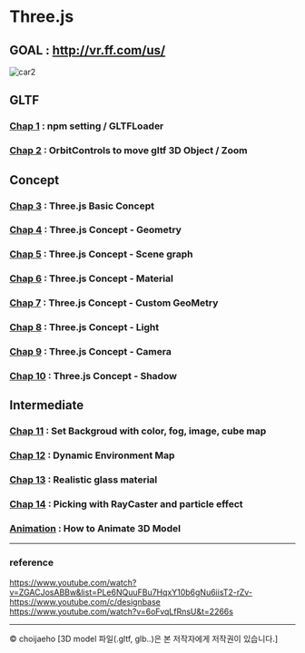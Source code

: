 # Three.js
## GOAL : http://vr.ff.com/us/
![car2](https://user-images.githubusercontent.com/55049159/178149942-987039de-0ba7-4457-be96-e5ef5fadf0ed.gif)


## GLTF
### <a href="https://github.com/jaero0725/ThreeJsStudy/tree/main/chap01" >Chap 1</a>  : npm setting / GLTFLoader
### <a href="https://github.com/jaero0725/ThreeJsStudy/tree/main/chap02" >Chap 2</a>  : OrbitControls to move gltf 3D Object / Zoom
## Concept
### <a href="https://github.com/jaero0725/ThreeJsStudy/tree/main/chap03" >Chap 3</a>  : Three.js Basic Concept 
### <a href="https://github.com/jaero0725/ThreeJsStudy/tree/main/chap04" >Chap 4</a>  : Three.js Concept - Geometry
### <a href="https://github.com/jaero0725/ThreeJsStudy/tree/main/chap05" >Chap 5</a>  : Three.js Concept - Scene graph 
### <a href="https://github.com/jaero0725/ThreeJsStudy/tree/main/chap06" >Chap 6</a>  : Three.js Concept - Material
### <a href="https://github.com/jaero0725/ThreeJsStudy/tree/main/chap07" >Chap 7</a>  : Three.js Concept - Custom GeoMetry
### <a href="https://github.com/jaero0725/ThreeJsStudy/tree/main/chap08" >Chap 8</a>  : Three.js Concept - Light
### <a href="https://github.com/jaero0725/ThreeJsStudy/tree/main/chap09" >Chap 9</a>  : Three.js Concept - Camera
### <a href="https://github.com/jaero0725/ThreeJsStudy/tree/main/chap10" >Chap 10</a> : Three.js Concept - Shadow
## Intermediate
### <a href="https://github.com/jaero0725/ThreeJsStudy/tree/main/chap11" >Chap 11</a> : Set Backgroud with color, fog, image, cube map
### <a href="https://github.com/jaero0725/ThreeJsStudy/tree/main/chap12" >Chap 12</a> : Dynamic Environment Map
### <a href="https://github.com/jaero0725/ThreeJsStudy/tree/main/chap13" >Chap 13</a> : Realistic glass material
### <a href="https://github.com/jaero0725/ThreeJsStudy/tree/main/chap14" >Chap 14</a> : Picking with RayCaster and particle effect
### <a href="https://github.com/jaero0725/ThreeJsStudy/tree/main/animate" >Animation</a> : How to Animate 3D Model 
<hr>

### reference

https://www.youtube.com/watch?v=ZGACJosABBw&list=PLe6NQuuFBu7HqxY10b6gNu6iisT2-rZv- <br>
https://www.youtube.com/c/designbase <br>
https://www.youtube.com/watch?v=6oFvqLfRnsU&t=2266s <br>
<hr>
©  choijaeho [3D model 파일(.gltf, glb..)은 본 저작자에게 저작권이 있습니다.]
